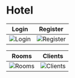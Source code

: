 # Hotel
Login | Register
-----|-----
![Login](https://github.com/jumanboyev/Hotel/assets/123434293/37286ece-eb21-4c98-a871-cbb6c0f01709) | ![Register](https://github.com/jumanboyev/Hotel/assets/123434293/fa289717-38fe-4d63-b01f-02dd0b5376a2)

Rooms | Clients
-----|-----
![Rooms](https://github.com/jumanboyev/Hotel/assets/123434293/9717cad2-a5d8-45e3-ad47-b5d5edd4bb4d) | ![Clients](https://github.com/jumanboyev/Hotel/assets/123434293/5fe1caad-8819-469e-8858-e6542a5d2082)


